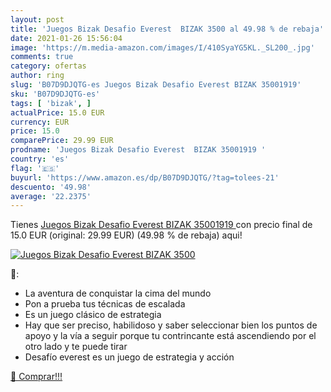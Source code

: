 ```yaml
---
layout: post
title: 'Juegos Bizak Desafio Everest  BIZAK 3500 al 49.98 % de rebaja'
date: 2021-01-26 15:56:04
image: 'https://m.media-amazon.com/images/I/410SyaYG5KL._SL200_.jpg'
comments: true
category: ofertas
author: ring
slug: 'B07D9DJQTG-es Juegos Bizak Desafio Everest BIZAK 35001919'
sku: 'B07D9DJQTG-es'
tags: [ 'bizak', ]
actualPrice: 15.0 EUR
currency: EUR
price: 15.0
comparePrice: 29.99 EUR
prodname: 'Juegos Bizak Desafio Everest  BIZAK 35001919 '
country: 'es'
flag: '🇪🇸'
buyurl: 'https://www.amazon.es/dp/B07D9DJQTG/?tag=tolees-21'
descuento: '49.98'
average: '22.2375'
---
```


Tienes [Juegos Bizak Desafio Everest  BIZAK 35001919 ](https://www.amazon.es/dp/B07D9DJQTG/?tag=tolees-21) con precio final de  15.0 EUR (original: 29.99 EUR) (49.98 %  de rebaja) aqui!

[![Juegos Bizak Desafio Everest  BIZAK 3500](https://m.media-amazon.com/images/I/410SyaYG5KL._SL200_.jpg)](https://www.amazon.es/dp/B07D9DJQTG/?tag=tolees-21)

🔎:

- La aventura de conquistar la cima del mundo
- Pon a prueba tus técnicas de escalada
- Es un juego clásico de estrategia
- Hay que ser preciso, habilidoso y saber seleccionar bien los puntos de apoyo y la vía a seguir porque tu contrincante está ascendiendo por el otro lado y te puede tirar
- Desafío everest es un juego de estrategia y acción

[🛒 Comprar!!!](https://www.amazon.es/dp/B07D9DJQTG/?tag=tolees-21)
